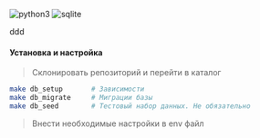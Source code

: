 ![python3](https://img.shields.io/badge/Python-14354C?style=plastic&logo=python&logoColor=white)
![sqlite](https://img.shields.io/badge/Sqlite-49A4DA?style=plastic&logo=sqlite&logoColor=white)

ddd

#### Установка и настройка
>
> Склонировать репозиторий и перейти в каталог 

```bash
make db_setup 		# Зависимости
make db_migrate 	# Миграции базы
make db_seed 		# Тестовый набор данных. Не обязательно
```
>
> Внести необходимые настройки в env файл




